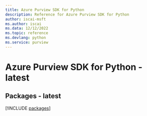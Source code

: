 ```yaml
---
title: Azure Purview SDK for Python
description: Reference for Azure Purview SDK for Python
author: iscai-msft
ms.author: iscai
ms.data: 12/12/2022
ms.topic: reference
ms.devlang: python
ms.service: purview
---
```

# Azure Purview SDK for Python - latest
## Packages - latest
[!INCLUDE [packages](purview-index.md)]